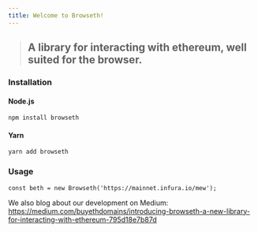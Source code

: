 ```yaml
---
title: Welcome to Browseth!
---
```


> ## A library for interacting with ethereum, well suited for the browser.

### Installation

#### Node.js

`npm install browseth`

#### Yarn

`yarn add browseth`

### Usage

`const beth = new Browseth('https://mainnet.infura.io/mew');`

We also blog about our development on Medium:
https://medium.com/buyethdomains/introducing-browseth-a-new-library-for-interacting-with-ethereum-795d18e7b87d

<!-- 
Documentation may end up migrating over to NPM, and this site may be used mainly
as an overview of the "Big Picture" for why you'd want to use Browseth in your
ethereum app.

https://www.npmjs.com/package/browseth -->

<!-- ### Browseth vs. Web3 and Ethersjs -->
